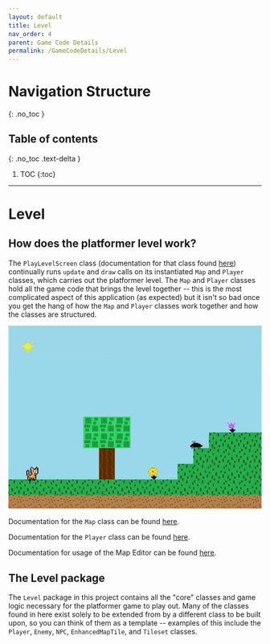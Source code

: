 ```yaml
---
layout: default
title: Level
nav_order: 4
parent: Game Code Details
permalink: /GameCodeDetails/Level
---
```


# Navigation Structure
{: .no_toc }

## Table of contents
{: .no_toc .text-delta }

1. TOC
{:toc}

---

# Level

## How does the platformer level work?

The `PlayLevelScreen` class (documentation for that class found [here](./ScreensSubSections/play-level-screen.md)) continually runs `update` and `draw` calls
on its instantiated `Map` and `Player` classes, which carries out the platformer level. The `Map` and `Player` classes
hold all the game code that brings the level together -- this is the most complicated aspect of this application (as expected)
but it isn't so bad once you get the hang of how the `Map` and `Player` classes work together and how the classes are structured.

![game-screen-1.gif](../../assets/images/playing-level.gif)

Documentation for the `Map` class can be found [here](./map.md).

Documentation for the `Player` class can be found [here](./player.md).

Documentation for usage of the Map Editor can be found [here]().

## The Level package

The `Level` package in this project contains all the "core" classes and game logic necessary for the platformer game to play out. Many of the classes
found in here exist solely to be extended from by a different class to be built upon, so you can think of them as a template -- examples of this include the
`Player`, `Enemy`, `NPC`, `EnhancedMapTile`, and `Tileset` classes.